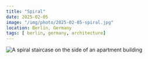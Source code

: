 ```yaml
---
title: "Spiral"
date: 2025-02-05
image: "/img/photo/2025-02-05-spiral.jpg"
location: Berlin, Germany
tags: [ berlin, germany, architecture]
---
```


![A spiral staircase on the side of an apartment building](/img/photo/2025-02-05-spiral.jpg)
